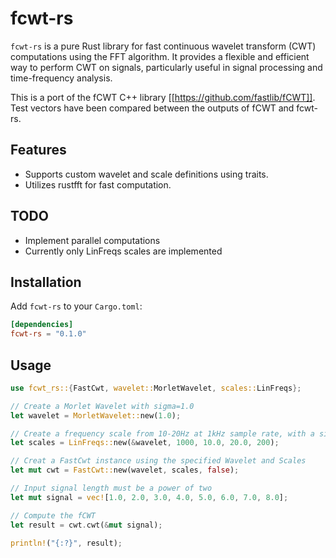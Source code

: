 # fcwt-rs

`fcwt-rs` is a pure Rust library for fast continuous wavelet transform (CWT) computations using the FFT algorithm. It provides a flexible and efficient way to perform CWT on signals, particularly useful in signal processing and time-frequency analysis.

This is a port of the fCWT C++ library [[https://github.com/fastlib/fCWT]]. Test vectors have been compared between the outputs of fCWT and fcwt-rs.

## Features

- Supports custom wavelet and scale definitions using traits.
- Utilizes rustfft for fast computation.

## TODO

- Implement parallel computations
- Currently only LinFreqs scales are implemented

## Installation

Add `fcwt-rs` to your `Cargo.toml`:

```toml
[dependencies]
fcwt-rs = "0.1.0"
```

## Usage
```rust
use fcwt_rs::{FastCwt, wavelet::MorletWavelet, scales::LinFreqs};

// Create a Morlet Wavelet with sigma=1.0
let wavelet = MorletWavelet::new(1.0);

// Create a frequency scale from 10-20Hz at 1kHz sample rate, with a size of 200
let scales = LinFreqs::new(&wavelet, 1000, 10.0, 20.0, 200);

// Creat a FastCwt instance using the specified Wavelet and Scales
let mut cwt = FastCwt::new(wavelet, scales, false);

// Input signal length must be a power of two
let mut signal = vec![1.0, 2.0, 3.0, 4.0, 5.0, 6.0, 7.0, 8.0];

// Compute the fCWT
let result = cwt.cwt(&mut signal);

println!("{:?}", result);
```

